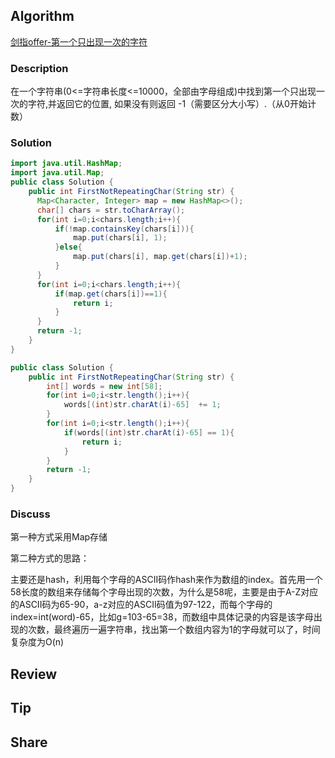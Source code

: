 ## Algorithm

[剑指offer-第一个只出现一次的字符](https://www.nowcoder.com/practice/1c82e8cf713b4bbeb2a5b31cf5b0417c?tpId=13&tags=&title=&diffculty=0&judgeStatus=0&rp=1)

### Description

在一个字符串(0<=字符串长度<=10000，全部由字母组成)中找到第一个只出现一次的字符,并返回它的位置, 如果没有则返回 -1（需要区分大小写）.（从0开始计数）


### Solution

```java
import java.util.HashMap;
import java.util.Map;
public class Solution {
    public int FirstNotRepeatingChar(String str) {
      Map<Character, Integer> map = new HashMap<>();
      char[] chars = str.toCharArray();
      for(int i=0;i<chars.length;i++){
          if(!map.containsKey(chars[i])){
              map.put(chars[i], 1);
          }else{
              map.put(chars[i], map.get(chars[i])+1);
          }
      }
      for(int i=0;i<chars.length;i++){
          if(map.get(chars[i])==1){
              return i;
          }
      }
      return -1;
    }
}
```


```java
public class Solution {
    public int FirstNotRepeatingChar(String str) {
        int[] words = new int[58];
        for(int i=0;i<str.length();i++){
            words[(int)str.charAt(i)-65]  += 1;
        }
        for(int i=0;i<str.length();i++){
            if(words[(int)str.charAt(i)-65] == 1){
                return i;
            }
        }
        return -1;
    }
}
```

### Discuss

第一种方式采用Map存储


第二种方式的思路：

主要还是hash，利用每个字母的ASCII码作hash来作为数组的index。首先用一个58长度的数组来存储每个字母出现的次数，为什么是58呢，主要是由于A-Z对应的ASCII码为65-90，a-z对应的ASCII码值为97-122，而每个字母的index=int(word)-65，比如g=103-65=38，而数组中具体记录的内容是该字母出现的次数，最终遍历一遍字符串，找出第一个数组内容为1的字母就可以了，时间复杂度为O(n)

## Review


## Tip


## Share
